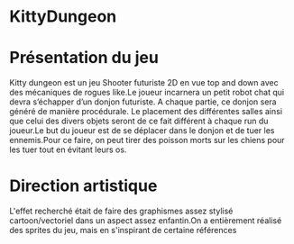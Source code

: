 # KittyDungeon


# Présentation du jeu

Kitty dungeon est un jeu Shooter futuriste 2D en vue top and down avec des mécaniques de rogues like.Le joueur incarnera un petit robot chat qui devra s’échapper d’un donjon futuriste. A chaque partie, ce donjon sera généré de manière procédurale. Le placement des différentes salles ainsi que celui des divers objets seront de ce fait différent à chaque run du joueur.Le but du joueur est de se déplacer dans le donjon et de tuer les ennemis.Pour ce faire, on peut tirer des poisson morts sur les chiens pour les tuer tout en évitant leurs os.

# Direction artistique 

L'effet recherché était de faire des graphismes assez stylisé cartoon/vectoriel dans un aspect assez enfantin.On a entièrement réalisé des sprites du jeu, mais en s'inspirant de certaine références 
